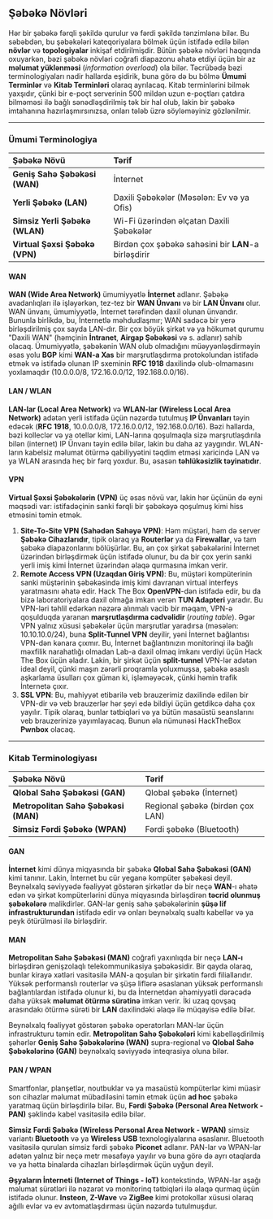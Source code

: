 ## Şəbəkə Növləri

Hər bir şəbəkə fərqli şəkildə qurulur və fərdi şəkildə tənzimlənə bilər. Bu səbəbdən, bu şəbəkələri kateqoriyalara bölmək üçün istifadə edilə bilən **növlər** və **topologiyalar** inkişaf etdirilmişdir. Bütün şəbəkə növləri haqqında oxuyarkən, bəzi şəbəkə növləri coğrafi diapazonu əhatə etdiyi üçün bir az **məlumat yüklənməsi** (*information overload*) ola bilər. Təcrübədə bəzi terminologiyaları nadir hallarda eşidirik, buna görə də bu bölmə **Ümumi Terminlər** və **Kitab Terminləri** olaraq ayrılacaq. Kitab terminlərini bilmək yaxşıdır, çünki bir e-poçt serverinin 500 mildən uzun e-poçtları çatdıra bilməməsi ilə bağlı sənədləşdirilmiş tək bir hal olub, lakin bir şəbəkə imtahanına hazırlaşmırsınızsa, onları tələb üzrə söyləməyiniz gözlənilmir.

***

### Ümumi Terminologiya

| Şəbəkə Növü | Tərif |
| :--- | :--- |
| **Geniş Sahə Şəbəkəsi (WAN)** | İnternet |
| **Yerli Şəbəkə (LAN)** | Daxili Şəbəkələr (Məsələn: Ev və ya Ofis) |
| **Simsiz Yerli Şəbəkə (WLAN)** | Wi-Fi üzərindən əlçatan Daxili Şəbəkələr |
| **Virtual Şəxsi Şəbəkə (VPN)** | Birdən çox şəbəkə sahəsini bir **LAN**-a birləşdirir |

#### WAN

**WAN (Wide Area Network)** ümumiyyətlə **İnternet** adlanır. Şəbəkə avadanlıqları ilə işləyərkən, tez-tez bir **WAN Ünvanı** və bir **LAN Ünvanı** olur. WAN ünvanı, ümumiyyətlə, İnternet tərəfindən daxil olunan ünvandır. Bununla birlikdə, bu, İnternetlə məhdudlaşmır; WAN sadəcə bir yerə birləşdirilmiş çox sayda LAN-dır. Bir çox böyük şirkət və ya hökumət qurumu "Daxili WAN" (həmçinin **İntranet**, **Airgap Şəbəkəsi** və s. adlanır) sahib olacaq. Ümumiyyətlə, şəbəkənin WAN olub olmadığını müəyyənləşdirməyin əsas yolu **BGP** kimi **WAN-a Xas** bir marşrutlaşdırma protokolundan istifadə etmək və istifadə olunan IP sxeminin **RFC 1918** daxilində olub-olmamasını yoxlamaqdır ($10.0.0.0/8$, $172.16.0.0/12$, $192.168.0.0/16$).

#### LAN / WLAN

**LAN-lar (Local Area Network)** və **WLAN-lar (Wireless Local Area Network)** adətən yerli istifadə üçün nəzərdə tutulmuş **IP Ünvanları** təyin edəcək (**RFC 1918**, $10.0.0.0/8$, $172.16.0.0/12$, $192.168.0.0/16$). Bəzi hallarda, bəzi kolleclər və ya otellər kimi, LAN-larına qoşulmaqla sizə marşrutlaşdırıla bilən (internet) IP Ünvanı təyin edilə bilər, lakin bu daha az yaygındır. WLAN-ların kabelsiz məlumat ötürmə qabiliyyətini təqdim etməsi xaricində LAN və ya WLAN arasında heç bir fərq yoxdur. Bu, əsasən **təhlükəsizlik təyinatıdır**.

#### VPN

**Virtual Şəxsi Şəbəkələrin (VPN)** üç əsas növü var, lakin hər üçünün də eyni məqsədi var: istifadəçinin sanki fərqli bir şəbəkəyə qoşulmuş kimi hiss etməsini təmin etmək.

1.  **Site-To-Site VPN (Sahədən Sahəyə VPN)**: Həm müştəri, həm də server **Şəbəkə Cihazlarıdır**, tipik olaraq ya **Routerlər** ya da **Firewallar**, və tam şəbəkə diapazonlarını bölüşürlər. Bu, ən çox şirkət şəbəkələrini İnternet üzərindən birləşdirmək üçün istifadə olunur, bu da bir çox yerin sanki yerli imiş kimi İnternet üzərindən əlaqə qurmasına imkan verir.
2.  **Remote Access VPN (Uzaqdan Giriş VPN)**: Bu, müştəri kompüterinin sanki müştərinin şəbəkəsində imiş kimi davranan virtual interfeys yaratmasını əhatə edir. Hack The Box **OpenVPN**-dən istifadə edir, bu da bizə laboratoriyalara daxil olmağa imkan verən **TUN Adapteri** yaradır. Bu VPN-ləri təhlil edərkən nəzərə alınmalı vacib bir məqam, VPN-ə qoşulduqda yaranan **marşrutlaşdırma cədvəlidir** (*routing table*). Əgər VPN yalnız xüsusi şəbəkələr üçün marşrutlar yaradırsa (məsələn: $10.10.10.0/24$), buna **Split-Tunnel VPN** deyilir, yəni İnternet bağlantısı VPN-dən kənara çıxmır. Bu, İnternet bağlantınızın monitorinqi ilə bağlı məxfilik narahatlığı olmadan Lab-a daxil olmaq imkanı verdiyi üçün Hack The Box üçün əladır. Lakin, bir şirkət üçün **split-tunnel** VPN-lər adətən ideal deyil, çünki maşın zərərli proqramla yoluxmuşsa, şəbəkə əsaslı aşkarlama üsulları çox güman ki, işləməyəcək, çünki həmin trafik İnternetə çıxır.
3.  **SSL VPN**: Bu, mahiyyət etibarilə veb brauzerimiz daxilində edilən bir VPN-dir və veb brauzerlər hər şeyi edə bildiyi üçün getdikcə daha çox yayılır. Tipik olaraq, bunlar tətbiqləri və ya bütün masaüstü seanslarını veb brauzerinizə yayımlayacaq. Bunun əla nümunəsi HackTheBox **Pwnbox** olacaq.

***

### Kitab Terminologiyası

| Şəbəkə Növü | Tərif |
| :--- | :--- |
| **Qlobal Sahə Şəbəkəsi (GAN)** | Qlobal şəbəkə (İnternet) |
| **Metropolitan Sahə Şəbəkəsi (MAN)** | Regional şəbəkə (birdən çox LAN) |
| **Simsiz Fərdi Şəbəkə (WPAN)** | Fərdi şəbəkə (Bluetooth) |

#### GAN

**İnternet** kimi dünya miqyasında bir şəbəkə **Qlobal Sahə Şəbəkəsi (GAN)** kimi tanınır. Lakin, İnternet bu cür yeganə kompüter şəbəkəsi deyil. Beynəlxalq səviyyədə fəaliyyət göstərən şirkətlər də bir neçə **WAN**-ı əhatə edən və şirkət kompüterlərini dünya miqyasında birləşdirən **təcrid olunmuş şəbəkələrə** malikdirlər. GAN-lar geniş sahə şəbəkələrinin **şüşə lif infrastrukturundan** istifadə edir və onları beynəlxalq sualtı kabellər və ya peyk ötürülməsi ilə birləşdirir.

#### MAN

**Metropolitan Sahə Şəbəkəsi (MAN)** coğrafi yaxınlıqda bir neçə **LAN-ı** birləşdirən genişzolaqlı telekommunikasiya şəbəkəsidir. Bir qayda olaraq, bunlar kirayə xətləri vasitəsilə MAN-a qoşulan bir şirkətin fərdi filiallarıdır. Yüksək performanslı routerlər və şüşə liflərə əsaslanan yüksək performanslı bağlantılardan istifadə olunur ki, bu da İnternetdən əhəmiyyətli dərəcədə daha yüksək **məlumat ötürmə sürətinə** imkan verir. İki uzaq qovşaq arasındakı ötürmə sürəti bir **LAN** daxilindəki əlaqə ilə müqayisə edilə bilər.

Beynəlxalq fəaliyyət göstərən şəbəkə operatorları MAN-lar üçün infrastrukturu təmin edir. **Metropolitan Sahə Şəbəkələri** kimi kabelləşdirilmiş şəhərlər **Geniş Sahə Şəbəkələrinə (WAN)** supra-regional və **Qlobal Sahə Şəbəkələrinə (GAN)** beynəlxalq səviyyədə inteqrasiya oluna bilər.

#### PAN / WPAN

Smartfonlar, planşetlər, noutbuklar və ya masaüstü kompüterlər kimi müasir son cihazlar məlumat mübadiləsini təmin etmək üçün **ad hoc** şəbəkə yaratmaq üçün birləşdirilə bilər. Bu, **Fərdi Şəbəkə (Personal Area Network - PAN)** şəklində kabel vasitəsilə edilə bilər.

**Simsiz Fərdi Şəbəkə (Wireless Personal Area Network - WPAN)** simsiz variantı **Bluetooth** və ya **Wireless USB** texnologiyalarına əsaslanır. Bluetooth vasitəsilə qurulan simsiz fərdi şəbəkə **Piconet** adlanır. PAN-lar və WPAN-lar adətən yalnız bir neçə metr məsafəyə yayılır və buna görə də ayrı otaqlarda və ya hətta binalarda cihazları birləşdirmək üçün uyğun deyil.

**Əşyaların İnterneti (Internet of Things - IoT)** kontekstində, WPAN-lar aşağı məlumat sürətləri ilə nəzarət və monitorinq tətbiqləri ilə əlaqə qurmaq üçün istifadə olunur. **Insteon**, **Z-Wave** və **ZigBee** kimi protokollar xüsusi olaraq ağıllı evlər və ev avtomatlaşdırması üçün nəzərdə tutulmuşdur.
